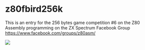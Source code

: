 # z80fbird256k
This is an entry for the 256 bytes game competition #6 on the Z80 Assembly programming on the ZX Spectrum Facebook Group https://www.facebook.com/groups/z80asm/

![](https://github.com/J0hnniemac/z80fbird256k/fbird.gif)
